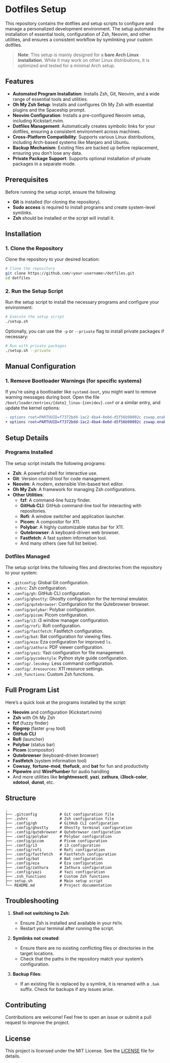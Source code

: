 # Dotfiles Setup

This repository contains the dotfiles and setup scripts to configure and manage a personalized development environment. The setup automates the installation of essential tools, configuration of Zsh, Neovim, and other utilities, and ensures a consistent workflow by symlinking your custom dotfiles.

> **Note**: This setup is mainly designed for a **bare Arch Linux installation**.
> While it may work on other Linux distributions, it is optimized and tested for a minimal Arch setup.

## Features

- **Automated Program Installation**: Installs Zsh, Git, Neovim, and a wide range of essential tools and utilities.
- **Oh My Zsh Setup**: Installs and configures Oh My Zsh with essential plugins and the Spaceship prompt.
- **Neovim Configuration**: Installs a pre-configured Neovim setup, including Kickstart.nvim.
- **Dotfiles Management**: Automatically creates symbolic links for your dotfiles, ensuring a consistent environment across machines.
- **Cross-Platform Compatibility**: Supports various Linux distributions, including Arch-based systems like Manjaro and Ubuntu.
- **Backup Mechanism**: Existing files are backed up before replacement, ensuring you don’t lose any data.
- **Private Package Support**: Supports optional installation of private packages in a separate mode.

## Prerequisites

Before running the setup script, ensure the following:

- **Git** is installed (for cloning the repository).
- **Sudo access** is required to install programs and create system-level symlinks.
- **Zsh** should be installed or the script will install it.

## Installation

### 1. Clone the Repository
Clone the repository to your desired location:

```bash
# Clone the repository
git clone https://github.com/<your-username>/dotfiles.git
cd dotfiles
```

### 2. Run the Setup Script
Run the setup script to install the necessary programs and configure your environment:

```bash
# Execute the setup script
./setup.sh
```

Optionally, you can use the `-p` or `--private` flag to install private packages if necessary:

```bash
# Run with private packages
./setup.sh --private
```

## Manual Configuration

### 1. Remove Bootloader Warnings (for specific systems)

If you're using a bootloader like `systemd-boot`, you might want to remove warning messages during boot. Open the file `/boot/loader/entries/{date}_linux-{zen|dev}.conf` or a similar entry, and update the kernel options:

```diff
- options root=PARTUUID=f7372bdd-1ac2-4ba4-8e6d-d5f56b98092c zswap.enabled=0 rw rootfstype=f2fs
+ options root=PARTUUID=f7372bdd-1ac2-4ba4-8e6d-d5f56b98092c zswap.enabled=0 rw rootfstype=f2fs loglevel=3 quiet
```

## Setup Details

### Programs Installed
The setup script installs the following programs:

- **Zsh**: A powerful shell for interactive use.
- **Git**: Version control tool for code management.
- **Neovim**: A modern, extensible Vim-based text editor.
- **Oh My Zsh**: A framework for managing Zsh configurations.
- **Other Utilities**:
  - **fzf**: A command-line fuzzy finder.
  - **GitHub CLI**: GitHub command-line tool for interacting with repositories.
  - **Rofi**: A window switcher and application launcher.
  - **Picom**: A compositor for X11.
  - **Polybar**: A highly customizable status bar for X11.
  - **Qutebrowser**: A keyboard-driven web browser.
  - **Fastfetch**: A fast system information tool.
  - And many others (see full list below).

### Dotfiles Managed
The setup script links the following files and directories from the repository to your system:

- `.gitconfig`: Global Git configuration.
- `.zshrc`: Zsh configuration.
- `.config/gh`: GitHub CLI configuration.
- `.config/ghostty`: Ghostty configuration for the terminal emulator.
- `.config/qutebrowser`: Configuration for the Qutebrowser browser.
- `.config/polybar`: Polybar configuration.
- `.config/picom`: Picom configuration.
- `.config/i3`: i3 window manager configuration.
- `.config/rofi`: Rofi configuration.
- `.config/fastfetch`: Fastfetch configuration.
- `.config/bat`: Bat configuration for viewing files.
- `.config/eza`: Eza configuration for improved `ls`.
- `.config/zathura`: PDF viewer configuration.
- `.config/yazi`: Yazi configuration for file management.
- `.config/pycodestyle`: Python style guide configuration.
- `.config/.lesskey`: Less command configuration.
- `.config/.Xresources`: X11 resource settings.
- `.zsh_functions`: Custom Zsh functions.

## Full Program List
Here’s a quick look at the programs installed by the script:

- **Neovim** and configuration (Kickstart.nvim)
- **Zsh** with Oh My Zsh
- **fzf** (fuzzy finder)
- **Ripgrep** (faster `grep` tool)
- **GitHub CLI**
- **Rofi** (launcher)
- **Polybar** (status bar)
- **Picom** (compositor)
- **Qutebrowser** (keyboard-driven browser)
- **Fastfetch** (system information tool)
- **Cowsay**, **fortune-mod**, **thefuck**, and **bat** for fun and productivity
- **Pipewire** and **WirePlumber** for audio handling
- And more utilities like **brightnessctl**, **yazi**, **zathura**, **i3lock-color**, **xdotool**, **dunst**, etc.

## Structure

```
.
├── .gitconfig          # Git configuration file
├── .zshrc              # Zsh configuration file
├── .config/gh          # GitHub CLI configuration
├── .config/ghostty     # Ghostty terminal configuration
├── .config/qutebrowser # Qutebrowser configuration
├── .config/polybar     # Polybar configuration
├── .config/picom       # Picom configuration
├── .config/i3          # i3 configuration
├── .config/rofi        # Rofi configuration
├── .config/fastfetch   # Fastfetch configuration
├── .config/bat         # Bat configuration
├── .config/eza         # Eza configuration
├── .config/zathura     # Zathura configuration
├── .config/yazi        # Yazi configuration
├── .zsh_functions      # Custom Zsh functions
├── setup.sh            # Main setup script
└── README.md           # Project documentation
```

## Troubleshooting

1. **Shell not switching to Zsh**:
   - Ensure Zsh is installed and available in your `PATH`.
   - Restart your terminal after running the script.

2. **Symlinks not created**:
   - Ensure there are no existing conflicting files or directories in the target locations.
   - Check that the paths in the repository match your system’s configuration.

3. **Backup Files**:
   - If an existing file is replaced by a symlink, it is renamed with a `.bak` suffix. Check for backups if any issues arise.

## Contributing

Contributions are welcome! Feel free to open an issue or submit a pull request to improve the project.

## License

This project is licensed under the MIT License. See the [LICENSE](LICENSE) file for details.
